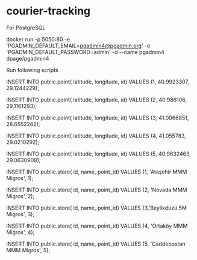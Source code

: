 # courier-tracking

For PostgreSQL

docker run -p 5050:80 -e 'PGADMIN_DEFAULT_EMAIL=pgadmin4@pgadmin.org' -e 'PGADMIN_DEFAULT_PASSWORD=admin' -d --name pgadmin4 dpage/pgadmin4

Run following scripts

INSERT INTO public.point(
	latitude, longitude, id)
	VALUES (1, 40.9923307, 29.1244229);
    
INSERT INTO public.point(
	latitude, longitude, id)
	VALUES (2, 40.986106, 29.1161293);
    
INSERT INTO public.point(
	latitude, longitude, id)
	VALUES (3, 41.0066851, 28.6552262);
    
INSERT INTO public.point(
	latitude, longitude, id)
	VALUES (4, 41.055783, 29.0210292);
    
INSERT INTO public.point(
	latitude, longitude, id)
	VALUES (5, 40.9632463, 29.0630908);
  
  
INSERT INTO public.store(
	id, name, point_id)
	VALUES (1, 'Ataşehir MMM Migros',  1);
    
INSERT INTO public.store(
	id, name, point_id)
	VALUES (2, 'Novada MMM Migros', 2);
    
INSERT INTO public.store(
	id, name, point_id)
	VALUES (3,'Beylikdüzü 5M Migros', 3);
    
INSERT INTO public.store(
	id, name, point_id)
	VALUES (4, 'Ortaköy MMM Migros', 4);
    
INSERT INTO public.store(
	id, name, point_id)
	VALUES (5, 'Caddebostan MMM Migros', 5);
    
